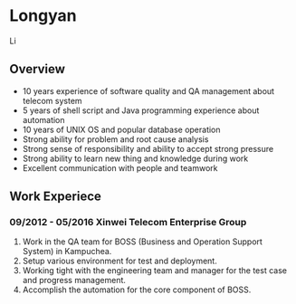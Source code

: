 # Longyan 
 Li         
## Overview
- 10 years experience of software quality and QA management about telecom system
- 5 years of shell script and Java programming experience about automation
- 10 years of UNIX OS and popular database operation
- Strong ability for problem and root cause analysis
- Strong sense of responsibility and ability to accept strong pressure
- Strong ability to learn new thing and knowledge during work
- Excellent communication with people and teamwork

## Work Experiece

### 09/2012 - 05/2016 Xinwei Telecom Enterprise Group

1. Work in the QA team for BOSS (Business and Operation Support System) in Kampuchea.
2. Setup various environment for test and deployment. 
3. Working tight with the engineering team and manager for the test case and progress management. 
4. Accomplish the automation for the core component of BOSS.
